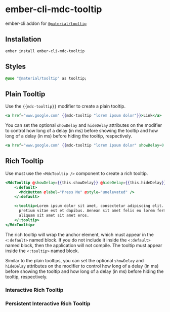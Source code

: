 ember-cli-mdc-tooltip
======================

ember-cli addon for [`@material/tooltip`](https://github.com/material-components/material-components-web/tree/master/packages/mdc-tooltip)

Installation
------------

    ember install ember-cli-mdc-tooltip

Styles
-------


```sass
@use "@material/tooltip" as tooltip;
```

Plain Tooltip
---------------

Use the `{{mdc-tooltip}}` modifier to create a plain tooltip.

```handlebars
<a href="www.google.com" {{mdc-tooltip "lorem ipsum dolor"}}>Link</a>
```

You can set the optional `showDelay` and `hideDelay` attributes on the modifier
to control how long of a delay (in ms) before showing the tooltip and how long of 
a delay (in ms) before hiding the tooltip, respectively.

```handlebars
<a href="www.google.com" {{mdc-tooltip "lorem ipsum dolor" showDelay=0 hideDelay=0}}>Link</a>
```


Rich Tooltip
---------------

Use must use the `<MdcTooltip />` component to create a rich tooltip.

```handlebars
<MdcTooltip @showDelay={{this.showDelay}} @hideDelay={{this.hideDelay}}>
    <:default>
      <MdcButton @label="Press Me" @style="unelevated" />
    </:default>

    <:tooltip>Lorem ipsum dolor sit amet, consectetur adipiscing elit. Curabitur
      pretium vitae est et dapibus. Aenean sit amet felis eu lorem fermentum
      aliquam sit amet sit amet eros.
    </:tooltip>
</MdcTooltip>
```

The rich tooltip will wrap the anchor element, which must appear in the `<:default>`
named block. If you do not include it inside the `<:default>` named block, then the
application will not compile. The tooltip must appear inside the `<:tooltip>` named
block.

Similar to the plain tooltips, you can set the optional `showDelay` and `hideDelay` 
attributes on the modifier to control how long of a delay (in ms) before showing the 
tooltip and how long of a delay (in ms) before hiding the tooltip, respectively.

### Interactive Rich Tooltip

### Persistent Interactive Rich Tooltip


